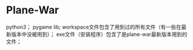 # Plane-War
python3；
pygame lib;
workspace文件包含了用到过的所有文件（有一些在最新版本中没被用到）；
exe文件（安装程序）包含了是plane-war最新版本用到的文件；
